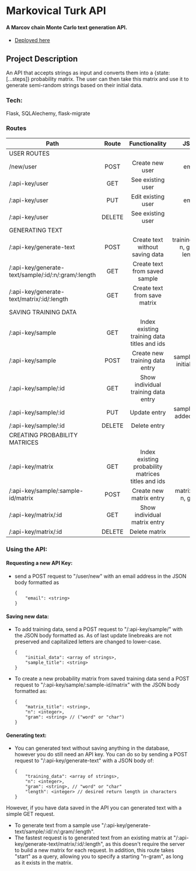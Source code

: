 # Markovical Turk API
#### A Marcov chain Monte Carlo text generation API.

- [Deployed here](https://markov-turk.herokuapp.com/)

## Project Description
An API that accepts strings as input and converts them into a {state: [...steps]} probability matrix. The user can then take this matrix and use it to generate semi-random strings based on their initial data.

### Tech:
Flask, SQLAlechemy, flask-migrate

### Routes

| Path | Route | Functionality | JSON | Queries |
| --- | :---: | :---: | :---: | :---: |
| USER ROUTES |
| /new/user      | POST | Create new user   | email |  |
| /:api-key/user | GET    | See existing user  | | |
| /:api-key/user | PUT   | Edit existing user | email | |
| /:api-key/user | DELETE | See existing user  | | |
| GENERATING TEXT |
| /:api-key/generate-text						      | POST | Create text without saving data | training_data, n, gram, length | |
| /:api-key/generate-text/sample/:id/:n/:gram/:length | GET  | Create text from saved sample   | | |
| /:api-key/generate-text/matrix/:id/:length          | GET  | Create text from save matrix    | | start (first word) |
| SAVING TRAINING DATA |
| /:api-key/sample     | GET    | Index existing training data titles and ids | | |
| /:api-key/sample     | POST   | Create new training data entry              | sample_title, initial_data | |
| /:api-key/sample/:id | GET    | Show individual training data entry         | | |
| /:api-key/sample/:id | PUT    | Update entry                                | sample_title, added_data | |
| /:api-key/sample/:id | DELETE | Delete entry                                | | |
| CREATING PROBABILITY MATRICES |
| /:api-key/matrix                       | GET    | Index existing probability matrices titles and ids |                       | |
| /:api-key/sample/:sample-id/matrix     | POST   | Create new matrix entry                            | matrix_title, n, gram | |
| /:api-key/matrix/:id                   | GET    | Show individual matrix entry                       |                       | |
| /:api-key/matrix/:id                   | DELETE | Delete matrix                                      |                       | |


### Using the API:

#### Requesting a new API Key:
 - send a POST request to "/user/new" with an email address in the JSON body formatted as
    ```
    {
        "email": <string>
    }
    ```

#### Saving new data:
 - To add training data, send a POST request to "/:api-key/sample/" with the JSON body formatted as. As of last update linebreaks are not preserved and capitalized letters are changed to lower-case. 
    ```
    {
        "initial_data": <array of strings>,
        "sample_title": <string>
    }
    ```

 - To create a new probability matrix from saved training data send a POST request to "/:api-key/sample/:sample-id/matrix" with the JSON body formatted as:
    ```
    {
        "matrix_title": <string>,
        "n": <integer>,
        "gram": <string> // ("word" or "char")
    }
    ```

#### Generating text:
 - You can generated text without saving anything in the database, however you do still need an API key. You can do so by sending a POST request to "/:api-key/generate-text" with a JSON body of:
    ```
    {
        "training_data": <array of strings>,
        "n": <integer>,
        "gram": <string>, // "word" or "char"
        "length": <integer> // desired return length in characters
    }
    ```

However, if you have data saved in the API you can generated text with a simple GET request.
 - To generate text from a sample use "/:api-key/generate-text/sample/:id/:n/:gram/:length".
 - The fastest request is to generated text from an existing matrix at "/:api-key/generate-text/matrix/:id/:length", as this doesn't require the server to build a new matrix for each request. In addition, this route takes "start" as a query, allowing you to specify a starting "n-gram", as long as it exists in the matrix.

